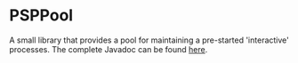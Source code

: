 # PSPPool
A small library that provides a pool for maintaining a pre-started 'interactive' processes. The complete Javadoc can be found [here](http://viktorc.github.io/PSPPool/).